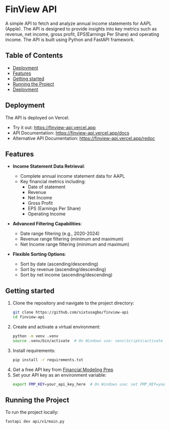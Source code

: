 # FinView API

A simple API to fetch and analyze annual income statements for AAPL (Apple). The API is designed to provide insights into key metrics such as revenue, net income, gross profit, EPS(Earnings Per Share) and operating income. The API is built using Python and FastAPI framework.

## Table of Contents

- [Deployment](#deployment)
- [Features](#features)
- [Getting started](#getting-started)
- [Running the Project](#running-the-project)
- [Deployment](#deployment-1)

## Deployment

The API is deployed on Vercel.

- Try it out: https://finview-api.vercel.app
- API Documentation: https://finview-api.vercel.app/docs
- Alternative API Documentation: https://finview-api.vercel.app/redoc

## Features

- **Income Statement Data Retrieval**:

  - Complete annual income statement data for AAPL
  - Key financial metrics including:
    - Date of statement
    - Revenue
    - Net Income
    - Gross Profit
    - EPS (Earnings Per Share)
    - Operating Income

- **Advanced Filtering Capabilities**:

  - Date range filtering (e.g., 2020-2024)
  - Revenue range filtering (minimum and maximum)
  - Net Income range filtering (minimum and maximum)

- **Flexible Sorting Options**:

  - Sort by date (ascending/descending)
  - Sort by revenue (ascending/descending)
  - Sort by net income (ascending/descending)

## Getting started

1. Clone the repository and navigate to the project directory:
   ```bash
   git clone https://github.com/sixtusagbo/finview-api
   cd finview-api
   ```
2. Create and activate a virtual environment:
   ```bash
   python -m venv .venv
   source .venv/bin/activate  # On Windows use: venv\Scripts\activate
   ```
3. Install requirements:
   ```bash
   pip install -r requirements.txt
   ```
4. Get a free API key from [Financial Modeling Prep](https://financialmodelingprep.com/)
5. Set your API key as an environment variable:
   ```bash
   export FMP_KEY=your_api_key_here  # On Windows use: set FMP_KEY=your_api_key_here
   ```

## Running the Project

To run the project locally:

```bash
fastapi dev api/v1/main.py
```
